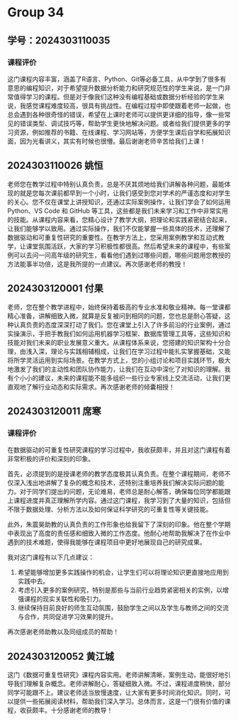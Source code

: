 # Group 34



## 学号：2024303110035

### 课程评价

这门课程内容丰富，涵盖了R语言、Python、Git等必备工具，从中学到了很多有意思的编程知识，对于希望提升数据分析能力和研究规范性的学生来说，是一门非常值得学习的课程。但是对于像我们这种没有编程基础或数据分析经验的学生来说，我感觉课程难度较高，很具有挑战性。在编程过程中即使跟着老师一起做，也总会遇到各种很奇怪的错误，希望在上课时老师可以提供更详细的指导，像一些常见的错误类型、调试技巧等，帮助学生更快地解决问题。或者给我们提供更多的学习资源，例如推荐的书籍、在线课程、学习网站等，方便学生课后自学和拓展知识面，因为光看讲义，其实有时候也很懵。最后谢谢老师辛苦给我们上课！


## 2024303110026 姚恒

老师您在教学过程中特别认真负责，总是不厌其烦地给我们讲解各种问题，最能体现的就是您每次课前都早到一个小时，让我们感受到您对学术的严谨态度和对学生的关心。您不仅在课堂上讲授知识，还通过实际案例操作，让我们学会了如何运用 Python、VS Code 和 GitHub 等工具，这些都是我们未来学习和工作中非常实用的技能。从课程内容来看，您精心设计了教学大纲，把理论和实践紧密结合起来，让我们能够学以致用。通过实际操作，我们不仅能掌握一些具体的技术，还理解了数据驱动和可重复性研究的重要性。在教学方法上，您采用案例教学和互动式教学，让课堂氛围活跃，大家的学习积极性都很高。然后希望未来的课程中，有些案例可以去问一问高年级的研究生，看看他们遇到过哪些问题，哪些问题用您教授的方法能事半功倍，这是我所提的一点建议。再次感谢老师的教授！

## 2024303120001 付果

  老师，您在整个教学进程中，始终保持着极高的专业水准和敬业精神。每一堂课都精心准备，讲解细致入微，就算是反复被问到相同的问题，您也总是耐心答疑，这种认真负责的态度深深打动了我们。您在课堂上引入了许多前沿的行业案例，通过实操演示，手把手教我们如何运用机器学习框架、数据库管理工具等，这些知识和技能对我们未来的职业发展意义重大。从课程体系来说，您搭建的知识架构十分合理，由浅入深，理论与实践相辅相成，让我们在学习过程中能扎实掌握基础，又能将所学灵活运用到实际场景。在教学方式上，您的小组讨论和项目实践环节，极大地激发了我们的主动性和团队协作能力，让我们在互动中深化了对知识的理解。我有个小小的建议，未来的课程能不能多组织一些行业专家线上交流活动，让我们更直观地了解行业动态和实际需求。再次感谢老师的倾囊相授！

## 2024303120011 席寒

### 课程评价

在数据驱动的可重复性研究课程的学习过程中，我收获颇丰，并且对这门课程有着非常积极的评价和深刻的印象。

首先，必须提到的是授课老师的教学态度极其认真负责。在整个课程期间，老师不仅深入浅出地讲解了复杂的概念和技术，还特别注重培养我们解决实际问题的能力。对于同学们提出的问题，无论难易，老师总是耐心解答，确保每位同学都能跟上课程进度并真正理解所学内容。通过这门课程，我学习到了大量的知识，包括但不限于数据处理、分析方法以及如何保证科学研究的可重复性等关键技能。

此外，朱震昊助教的认真负责的工作形象也给我留下了深刻的印象。他在整个学期中表现出了高度的责任感和细致入微的工作态度。他耐心地帮助我解决了在作业中遇到的技术难题，使得我能够在课程项目中更好地展现自己的研究成果。

我对这门课程有以下几点建议：

1. 希望能够增加更多实践操作的机会，让学生们可以将理论知识更直接地应用到实践中去。
2. 考虑引入更多的案例研究，特别是那些与当前行业趋势紧密相关的实例，以增强课程的现实关联性和吸引力。
3. 继续保持目前良好的师生互动氛围，鼓励学生之间以及学生与教师之间的交流与合作，共同促进学习效果的提升。

再次感谢老师助教以及同组成员的帮助！

## 2024303120052   黄江城
这门《数据可重复性研究》课程内容实用。老师讲解清晰，案例生动，能很好地引导我们理解复杂概念。老师讲解耐心，答疑细致入微。不过，课程进度稍快，部分同学可能跟不上。建议老师适当放慢速度，让大家有更多时间消化知识。同时，可以提供一些拓展阅读材料，帮助我们深入学习。总体而言，这是一门很有价值的课程，收获颇丰。十分感谢老师的教导！
